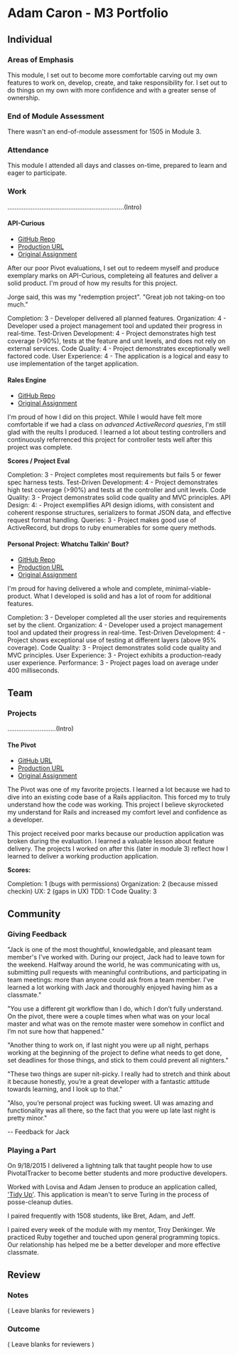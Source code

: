# Adam Caron - M3 Portfolio

## Individual

### Areas of Emphasis

This module, I set out to become more comfortable carving out my own features to work on, develop, create, and take responsibility for. I set out to do things on my own with more confidence and with a greater sense of ownership.

### End of Module Assessment

There wasn't an end-of-module assessment for 1505 in Module 3.

### Attendance

This module I attended all days and classes on-time, prepared to learn and eager to participate.

### Work

.................................................................(Intro)

#### API-Curious

* [GitHub Repo](https://github.com/adamcaron/api_curious)
* [Production URL](http://api-curious.herokuapp.com/)
* [Original Assignment](https://github.com/turingschool/lesson_plans/blob/master/ruby_03-professional_rails_applications/apicurious.md#technical-expectations)

After our poor Pivot evaluations, I set out to redeem myself and produce exemplary marks on API-Curious, completeing all features and deliver a solid product. I'm proud of how my results for this project.

Jorge said, this was my "redemption project". "Great job not taking-on too much."


Completion: 3 - Developer delivered all planned features.
Organization: 4 - Developer used a project management tool and updated their progress in real-time.
Test-Driven Development: 4 - Project demonstrates high test coverage (>90%), tests at the feature and unit levels, and does not rely on external services.
Code Quality: 4 - Project demonstrates exceptionally well factored code.
User Experience: 4 - The application is a logical and easy to use implementation of the target application.

#### Rales Engine

* [GitHub Repo](https://github.com/adamcaron/rales_engine)
* [Original Assignment](https://github.com/turingschool/lesson_plans/blob/master/ruby_03-professional_rails_applications/rales_engine.md)

I'm proud of how I did on this project. While I would have felt more comfortable if we had a class on *advanced ActiveRecord quesries*, I'm still glad with the reults I produced. I learned a lot about testing controllers and continuously referrenced this project for controller tests well after this project was complete.

**Scores / Project Eval**

Completion: 3 - Project completes most requirements but fails 5 or fewer spec harness tests.
Test-Driven Development: 4 - Project demonstrates high test coverage (>90%) and tests at the controller and unit levels.
Code Quality: 3 - Project demonstrates solid code quality and MVC principles.
API Design: 4: - Project exemplifies API design idioms, with consistent and coherent response structures, serializers to format JSON data, and effective request format handling.
Queries: 3 - Project makes good use of ActiveRecord, but drops to ruby enumerables for some query methods.

#### Personal Project: Whatchu Talkin' Bout?

* [GitHub Repo](https://github.com/adamcaron/whatchu_talkin_bout)
* [Production URL](whatchu-talkin-bout.herokuapp.com)
* [Original Assignment](https://github.com/turingschool/lesson_plans/blob/master/ruby_03-professional_rails_applications/self_directed_project.md)

I'm proud for having delivered a whole and complete, minimal-viable-product. What I developed is solid and has a lot of room for additional features.

Completion: 3 - Developer completed all the user stories and requirements set by the client.
Organization: 4 - Developer used a project management tool and updated their progress in real-time.
Test-Driven Development: 4 - Project shows exceptional use of testing at different layers (above 95% coverage).
Code Quality: 3 - Project demonstrates solid code quality and MVC principles.
User Experience: 3 - Project exhibits a production-ready user experience.
Performance: 3 - Project pages load on average under 400 milliseconds.


## Team

### Projects

...........................(Intro)

#### The Pivot

* [GitHub URL](https://github.com/adamcaron/the_pivot)
* [Production URL](http://way-out-there.herokuapp.com/)
* [Original Assignment](https://github.com/turingschool/lesson_plans/blob/master/ruby_03-professional_rails_applications/the_pivot.markdown)

The Pivot was one of my favorite projects. I learned a lot because we had to dive into an existing code base of a Rails appliaciton. This forced my to truly understand how the code was working. This project I believe skyrocketed my understand for Rails and increased my comfort level and confidence as a developer.

This project received poor marks because our production application was broken during the evaluation. I learned a valuable lesson about feature delivery. The projects I worked on after this (later in module 3) reflect how I learned to deliver a working production application.

**Scores:**

Completion: 1 (bugs with permissions)
Organization: 2 (because missed checkin)
UX: 2 (gaps in UX)
TDD: 1
Code Quality: 3


## Community

### Giving Feedback

"Jack is one of the most thoughtful, knowledgable, and pleasant team member's I've worked with. During our project, Jack had to leave town for the weekend. Halfway around the world, he was communicating with us, submitting pull requests with meaningful contributions, and participating in team meetings: more than anyone could ask from a team member. I've learned a lot working with Jack and thoroughly enjoyed having him as a classmate."

"You use a different git workflow than I do, which I don’t fully understand. On the pivot, there were a couple times when what was on your local master and what was on the remote master were somehow in conflict and I’m not sure how that happened."

"Another thing to work on, if last night you were up all night, perhaps working at the beginning of the project to define what needs to get done, set deadlines for those things, and stick to them could prevent all nighters."

"These two things are super nit-picky. I really had to stretch and think about it because honestly, you’re a great developer with a fantastic attitude towards learning, and I look up to that."

"Also, you’re personal project was fucking sweet. UI was amazing and functionality was all there, so the fact that you were up late last night is pretty minor."

 -- Feedback for Jack

### Playing a Part

On 9/18/2015 I delivered a lightning talk that taught people how to use PivotalTracker to become better students and more productive developers.

Worked with Lovisa and Adam Jensen to produce an application called, ['Tidy Up'](https://github.com/adamcaron/tidy_up). This application is mean't to serve Turing in the process of posse-cleanup duties.

I paired frequently with 1508 students, like Bret, Adam, and Jeff.

I paired every week of the module with my mentor, Troy Denkinger. We practiced Ruby together and touched upon general programming topics. Our relationship has helped me be a better developer and more effective classmate.

## Review

### Notes

( Leave blanks for reviewers )

### Outcome

( Leave blanks for reviewers )
